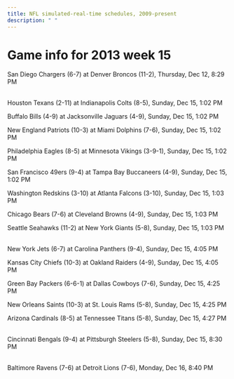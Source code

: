 ```yaml
---
title: NFL simulated-real-time schedules, 2009-present
description: " "
---
```


# Game info for 2013 week 15

San Diego Chargers (6-7) at Denver Broncos (11-2), Thursday, Dec 12, 8:29 PM

<br/>Houston Texans (2-11) at Indianapolis Colts (8-5), Sunday, Dec 15, 1:02 PM

Buffalo Bills (4-9) at Jacksonville Jaguars (4-9), Sunday, Dec 15, 1:02 PM

New England Patriots (10-3) at Miami Dolphins (7-6), Sunday, Dec 15, 1:02 PM

Philadelphia Eagles (8-5) at Minnesota Vikings (3-9-1), Sunday, Dec 15, 1:02 PM

San Francisco 49ers (9-4) at Tampa Bay Buccaneers (4-9), Sunday, Dec 15, 1:02 PM

Washington Redskins (3-10) at Atlanta Falcons (3-10), Sunday, Dec 15, 1:03 PM

Chicago Bears (7-6) at Cleveland Browns (4-9), Sunday, Dec 15, 1:03 PM

Seattle Seahawks (11-2) at New York Giants (5-8), Sunday, Dec 15, 1:03 PM

<br/>New York Jets (6-7) at Carolina Panthers (9-4), Sunday, Dec 15, 4:05 PM

Kansas City Chiefs (10-3) at Oakland Raiders (4-9), Sunday, Dec 15, 4:05 PM

Green Bay Packers (6-6-1) at Dallas Cowboys (7-6), Sunday, Dec 15, 4:25 PM

New Orleans Saints (10-3) at St. Louis Rams (5-8), Sunday, Dec 15, 4:25 PM

Arizona Cardinals (8-5) at Tennessee Titans (5-8), Sunday, Dec 15, 4:27 PM

<br/>Cincinnati Bengals (9-4) at Pittsburgh Steelers (5-8), Sunday, Dec 15, 8:30 PM

<br/>Baltimore Ravens (7-6) at Detroit Lions (7-6), Monday, Dec 16, 8:40 PM

